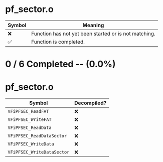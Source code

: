 # pf_sector.o
| Symbol | Meaning 
| ------------- | ------------- 
| :x: | Function has not yet been started or is not matching. 
| :white_check_mark: | Function is completed. 


# 0 / 6 Completed -- (0.0%)
# pf_sector.o
| Symbol | Decompiled? |
| ------------- | ------------- |
| `VFiPFSEC_ReadFAT` | :x: |
| `VFiPFSEC_WriteFAT` | :x: |
| `VFiPFSEC_ReadData` | :x: |
| `VFiPFSEC_ReadDataSector` | :x: |
| `VFiPFSEC_WriteData` | :x: |
| `VFiPFSEC_WriteDataSector` | :x: |
